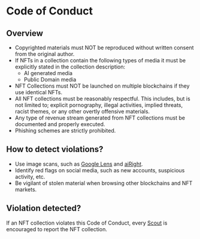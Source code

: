 # Code of Conduct

## Overview

- Copyrighted materials must NOT be reproduced without written consent from the original author.
- If NFTs in a collection contain the following types of media it must be explicitly stated in the collection description:
    - AI generated media
    - Public Domain media
- NFT Collections must NOT be launched on multiple blockchains if they use identical NFTs.
- All NFT collections must be reasonably respectful. This includes, but is not limited to; explicit pornography, illegal activities, implied threats, racist themes, or any other overtly offensive materials.
- Any type of revenue stream generated from NFT collections must be documented and properly executed.
- Phishing schemes are strictly prohibited.

## How to detect violations?

- Use image scans, such as [Google Lens](https://lens.google) and [aiRight](https://airight.io).
- Identify red flags on social media, such as new accounts, suspicious activity, etc.
- Be vigilant of stolen material when browsing other blockchains and NFT markets.

## Violation detected?

If an NFT collection violates this Code of Conduct, every [Scout](./roles.md#scout) is encouraged to report the NFT collection.